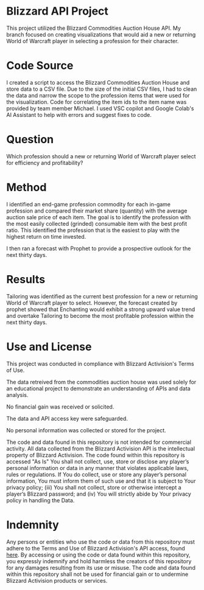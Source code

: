 # Blizzard API Project
This project utilized the Blizzard Commodities Auction House API. My branch focused on creating visualizations that would aid a new or returning World of Warcraft player in selecting a profession for their character. 
# Code Source
I created a script to access the Blizzard Commodities Auction House and store data to a CSV file. Due to the size of the initial CSV files, I had to clean the data and narrow the scope to the profession items that were used for the visualization. Code for correlating the item ids to the item name was provided by team member Michael. I used VSC copilot and Google Colab's AI Assistant to help with errors and suggest fixes to code.
# Question
Which profession should a new or returning World of Warcraft player select for efficiency and profitability?
# Method
I identified an end-game profession commodity for each in-game profession and compared their market share (quantity) with the average auction sale price of each item.
The goal is to identify the profession with the most easily collected (grinded) consumable item with the best profit ratio. This identified the profession that is the easiest to play with the highest return on time invested.

I then ran a forecast with Prophet to provide a prospective outlook for the next thirty days.
# Results
Tailoring was identified as the current best profession for a new or returning World of Warcraft player to select. However, the forecast created by prophet showed that Enchanting would exhibit a strong upward value trend and overtake Tailoring to become the most profitable profession within the next thirty days.
# Use and License
This project was conducted in compliance with Blizzard Activision's Terms of Use.

The data retreived from the commodities auction house was used solely for an educational project to demonstrate an understanding of APIs and data analysis. 

No financial gain was received or solicited. 

The data and API access key were safeguarded.

No personal information was collected or stored for the project.

The code and data found in this repository is not intended for commercial activity. All data collected from the Blizzard Activision API is the intellectual property of Blizzard Activision. The code found within this repository is accessed "As Is" You shall not collect, use, store or disclose any player’s personal information or data in any manner that violates applicable laws, rules or regulations. If You do collect, use or store any player’s personal information, You must inform them of such use and that it is subject to Your privacy policy; (iii) You shall not collect, store or otherwise intercept a player’s Blizzard password; and (iv) You will strictly abide by Your privacy policy in handling the Data.

# Indemnity
Any persons or entities who use the code or data from this repository must adhere to the Terms and Use of Blizzard Activision's API access, found [here](https://www.blizzard.com/en-us/legal/a2989b50-5f16-43b1-abec-2ae17cc09dd6/blizzard-developer-api-terms-of-use). By accessing or using the code or data found within this repository, you expressly indemnify and hold harmless the creators of this repository for any damages resulting from its use or misuse. The code and data found within this repository shall not be used for financial gain or to undermine Blizzard Activision products or services.
